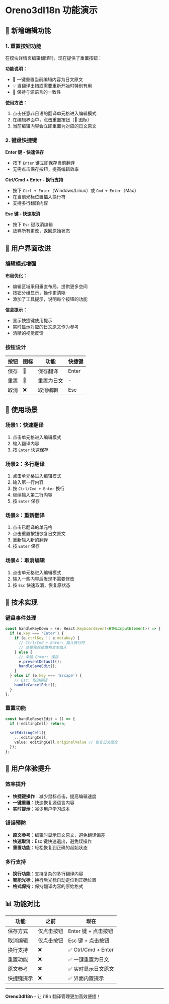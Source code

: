 # Oreno3dI18n 功能演示

## 🎯 新增编辑功能

### 1. 重置按钮功能

在模块详情页编辑翻译时，现在提供了重置按钮：

**功能说明：**
- 🔄 一键重置当前编辑内容为日文原文
- 💡 当翻译出错或需要重新开始时特别有用
- 🎯 保持与源语言的一致性

**使用方法：**
1. 点击任意非日语的翻译单元格进入编辑模式
2. 在编辑界面中，点击重置按钮（🔄 图标）
3. 当前编辑内容会立即重置为对应的日文原文

### 2. 键盘快捷键

**Enter 键 - 快速保存**
- 按下 `Enter` 键立即保存当前翻译
- 无需点击保存按钮，提高编辑效率

**Ctrl/Cmd + Enter - 换行支持**
- 按下 `Ctrl + Enter`（Windows/Linux）或 `Cmd + Enter`（Mac）
- 在当前光标位置插入换行符
- 支持多行翻译内容

**Esc 键 - 快速取消**
- 按下 `Esc` 键取消编辑
- 放弃所有更改，返回原始状态

## 🎨 用户界面改进

### 编辑模式增强

**布局优化：**
- 编辑区域采用垂直布局，提供更多空间
- 按钮分组显示，操作更清晰
- 添加了工具提示，说明每个按钮的功能

**信息提示：**
- 显示快捷键使用提示
- 实时显示对应的日文原文作为参考
- 清晰的视觉反馈

### 按钮设计

| 按钮 | 图标 | 功能 | 快捷键 |
|------|------|------|--------|
| 保存 | 💾 | 保存翻译 | Enter |
| 重置 | 🔄 | 重置为日文 | - |
| 取消 | ❌ | 取消编辑 | Esc |

## 📱 使用场景

### 场景1：快速翻译
1. 点击单元格进入编辑模式
2. 输入翻译内容
3. 按 `Enter` 快速保存

### 场景2：多行翻译
1. 点击单元格进入编辑模式
2. 输入第一行内容
3. 按 `Ctrl/Cmd + Enter` 换行
4. 继续输入第二行内容
5. 按 `Enter` 保存

### 场景3：重新翻译
1. 点击已翻译的单元格
2. 点击重置按钮恢复日文原文
3. 重新输入新的翻译
4. 按 `Enter` 保存

### 场景4：取消编辑
1. 点击单元格进入编辑模式
2. 输入一些内容后发现不需要修改
3. 按 `Esc` 快速取消，恢复原状态

## 🔧 技术实现

### 键盘事件处理
```typescript
const handleKeyDown = (e: React.KeyboardEvent<HTMLInputElement>) => {
  if (e.key === 'Enter') {
    if (e.ctrlKey || e.metaKey) {
      // Ctrl/Cmd + Enter: 插入换行符
      // 处理光标位置和文本插入
    } else {
      // 单独 Enter: 保存
      e.preventDefault();
      handleSaveEdit();
    }
  } else if (e.key === 'Escape') {
    // Esc: 取消编辑
    handleCancelEdit();
  }
};
```

### 重置功能
```typescript
const handleResetEdit = () => {
  if (!editingCell) return;
  
  setEditingCell({ 
    ...editingCell, 
    value: editingCell.originalValue // 恢复日文原文
  });
};
```

## 🎯 用户体验提升

### 效率提升
- **快捷键操作**：减少鼠标点击，提高编辑速度
- **一键重置**：快速恢复源语言内容
- **实时提示**：减少用户学习成本

### 错误预防
- **原文参考**：编辑时显示日文原文，避免翻译偏差
- **快速取消**：Esc 键快速退出，避免误操作
- **重置功能**：轻松恢复到正确的起始状态

### 多行支持
- **换行功能**：支持复杂的多行翻译内容
- **智能光标**：换行后光标自动定位到正确位置
- **格式保持**：保持翻译内容的原始格式

## 📊 功能对比

| 功能 | 之前 | 现在 |
|------|------|------|
| 保存方式 | 仅点击按钮 | Enter 键 + 点击按钮 |
| 取消编辑 | 仅点击按钮 | Esc 键 + 点击按钮 |
| 换行支持 | ❌ | ✅ Ctrl/Cmd + Enter |
| 重置功能 | ❌ | ✅ 一键重置为日文 |
| 原文参考 | ❌ | ✅ 实时显示日文原文 |
| 快捷键提示 | ❌ | ✅ 界面内置提示 |

---

**Oreno3dI18n** - 让 i18n 翻译管理更加高效便捷！
